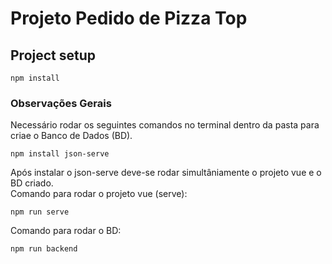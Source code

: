 # Projeto Pedido de Pizza Top

## Project setup
```
npm install
```

### Observações Gerais
Necessário rodar os seguintes comandos no terminal dentro da pasta para criae o Banco de Dados (BD).
```
npm install json-serve
```
Após instalar o json-serve deve-se rodar simultâniamente o projeto vue e o BD criado.<br>
Comando para rodar o projeto vue (serve):
```
npm run serve
```
Comando para rodar o BD:
```
npm run backend
```


